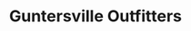 ---
title: "Guntersville Outfitters"
url: /guntersville/guntersville-outfitters-gunter-avenue/
shop: outdoor
---